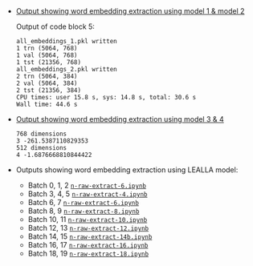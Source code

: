 
## 

- [Output showing word embedding extraction using model 1 & model 2](n-raw-optuna-12.ipynb)

  Output of code block 5:
  ```
  all_embeddings_1.pkl written
  1 trn (5064, 768)
  1 val (5064, 768)
  1 tst (21356, 768)
  all_embeddings_2.pkl written
  2 trn (5064, 384)
  2 val (5064, 384)
  2 tst (21356, 384)
  CPU times: user 15.8 s, sys: 14.8 s, total: 30.6 s
  Wall time: 44.6 s
  ```

- [Output showing word embedding extraction using model 3 & 4](neiss-cleaned-3-4.ipynb)
  ```
  768 dimensions
  3 -261.5387110829353
  512 dimensions
  4 -1.6876668810844422
  ```
- Outputs showing word embedding extraction using LEALLA model:
  - Batch 0, 1, 2 [```n-raw-extract-6.ipynb```](n-raw-extract-6.ipynb)
  - Batch 3, 4, 5 [```n-raw-extract-4.ipynb```](n-raw-extract-4.ipynb)
  - Batch 6, 7 [```n-raw-extract-6.ipynb```](n-raw-extract-6.ipynb)
  - Batch 8, 9 [```n-raw-extract-8.ipynb```](n-raw-extract-8.ipynb)
  - Batch 10, 11 [```n-raw-extract-10.ipynb```](n-raw-extract-10.ipynb)
  - Batch 12, 13 [```n-raw-extract-12.ipynb```](n-raw-extract-12.ipynb)
  - Batch 14, 15 [```n-raw-extract-14b.ipynb```](n-raw-extract-14b.ipynb)
  - Batch 16, 17 [```n-raw-extract-16.ipynb```](n-raw-extract-16.ipynb)
  - Batch 18, 19 [```n-raw-extract-18.ipynb```](n-raw-extract-18.ipynb)
   

